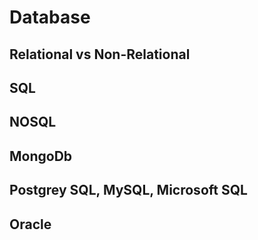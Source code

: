 # Database

## Relational vs Non-Relational

## SQL

## NOSQL

## MongoDb

## Postgrey SQL, MySQL, Microsoft SQL

## Oracle
